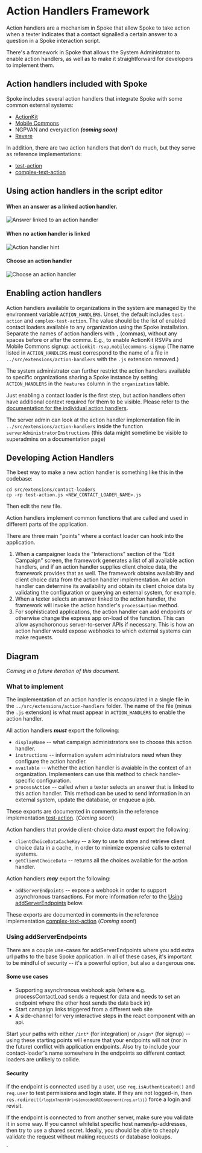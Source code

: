 # Action Handlers Framework

Action handlers are a mechanism in Spoke that allow Spoke to take action when a texter indicates
that a contact signalled a certain answer to a question in a Spoke interaction script.

There's a framework in Spoke that allows the System Administrator to enable
action handlers, as well as to make it straightforward for developers to
implement them.

## Action handlers included with Spoke

Spoke includes several action handlers that integrate Spoke with some common
external systems:

- [ActionKit](HOWTO_INTEGRATE_WITH_ACTIONKIT.md)
- [Mobile Commons](HOWTO_INTEGRATE_WITH_MOBILE_COMMONS.md)
- NGPVAN and everyaction ***(coming soon)***
- [Revere](HOWTO_INTEGRATE_WITH_REVERE.md)

In addition, there are two action handlers that don't do much, but they serve
as reference implementations:

- [test-action](../src/extensions/action-handlers/test-action.js)
- [complex-text-action](../src/extensions/action-handlers/complex-test-action.js)

## Using action handlers in the script editor

#### When an answer as a linked action handler.

![Answer linked to an action handler](images/action-handler.png)

#### When no action handler is linked

![Action handler hint](images/action-handler-hint.png)

#### Choose an action handler

![Choose an action handler](images/select-action-handler.png)

## Enabling action handlers

Action handlers available to organizations in the system are managed by the
environment variable `ACTION_HANDLERS`. Unset, the default includes `test-action` and
`complex-test-action`. The value should be the list of enabled contact loaders
available to any organization using the Spoke installation. Separate the names of
action handlers with `,` (commas), without any spaces before or after the comma.
E.g., to enable ActionKit RSVPs and Mobile Commons signup: `actionkit-rsvp,mobilecommons-signup`
(The name listed in `ACTION_HANDLERS` must correspond to the name of a file
in `../src/extensions/action-handlers` with the `.js` extension removed.)

The system administrator can further restrict the action handlers available
to specific organizations sharing a Spoke instance by setting `ACTION_HANDLERS` in
the `features` column in the `organization` table.

Just enabling a contact loader is the first step, but action handlers often
have additional context required for them to be visible. Please refer to the [documentation
for the individual action handlers](#Action-handlers-included-with-Spoke).

The server admin can look at the action handler implementation file in `../src/extensions/action-handlers`
inside the function `serverAdministratorInstructions`
(this data might sometime be visible to superadmins on a documentation page)

## Developing Action Handlers

The best way to make a new action handler is something like this in the codebase:

```
cd src/extensions/contact-loaders
cp -rp test-action.js <NEW_CONTACT_LOADER_NAME>.js
```

Then edit the new file.

Action handlers implement common functions that are called and used in different parts of the application.

There are three main "points" where a contact loader can hook into the application.

1. When a campaigner loads the "Interactions" section of the "Edit Campaign" screen, the framework generates a list
   of all available action handlers, and if an action handler supplies client choice data, the framework
   provides that as well. The framework obtains availability and client choice data from the action handler
   implementation. An action handler can determine its availability and obtain its client choice data
   by validating the configuration or querying an external system, for example.
2. When a texter selects an answer linked to the action handler, the framework will invoke the action handler's
   `processAction` method.
3. For sophisticated applications, the action handler can add endpoints or otherwise change the
   express app on-load of the function. This can allow asynchoronous server-to-server APIs if necessary.
   This is how an action handler would expose webhooks to which external systems can make requests.

## Diagram

_Coming in a future iteration of this document._

### What to implement

The implementation of an action handler is encapsulated in a single file in the `../src/extensions/action-handlers` folder.
The name of the file (minus the `.js` extension) is what must appear in `ACTION_HANDLERS` to enable the action handler.

All action handlers ***must*** export the following:
- `displayName` -- what campaign administrators see to choose this action handler.
- `instructions` -- information system administrators need when they configure the action handler.
- `available` -- whether the action handler is avaiable in the context of an organization. Implementers can use this
  method to check handler-specific configuration.
- `processAction` -- called when a texter selects an answer that is linked to this action handler. This method can
  be used to send information in an external system, update the database, or enqueue a job.

These exports are documented in comments in the reference implementation
[test-action](../src/extensions/action-handlers/test-action.js).
(_Coming soon!_)

Action handlers that provide client-choice data  ***must*** export the following:
- `clientChoiceDataCacheKey` -- a key to use to store and retrieve client choice data in a cache, in order to
  minimize expensive calls to external systems.
- `getClientChoiceData` -- returns all the choices available for the action handler.

Action handlers ***may*** export the following:
- `addServerEndpoints` -- expose a webhook in order to support asynchronous transactions. For more information
  refer to the [Using addServerEndpoints](#Using-addServerEndpoints) below.

These exports are documented in comments in the reference implementation
[complex-text-action](../src/extensions/action-handlers/complex-test-action.jsr)
(_Coming soon!_)

### Using addServerEndpoints

There are a couple use-cases for addServerEndpoints where you add extra url paths
to the base Spoke application.  In all of these cases, it's important to be mindful of
security -- it's a powerful option, but also a dangerous one.

#### Some use cases

* Supporting asynchronous webhook apis (where e.g. processContactLoad sends a request for data and needs to set an endpoint where the other host sends the data back in)
* Start campaign links triggered from a different web site
* A side-channel for very interactive steps in the react component with an api.

Start your paths with either `/int*` (for integration) or `/sign*` (for signup) --
using these starting points will ensure that your endpoints will not (nor in the future)
conflict with application endpoints.  Also try to include your contact-loader's name
somewhere in the endpoints so different contact loaders are unlikely to collide.

#### Security

If the endpoint is connected used by a user, use `req.isAuthenticated()` and `req.user` to
test permissions and login state.  If they are not logged-in, then
<code>res.redirect(`/login?nextUrl=${encodeURIComponent(req.url)}`)</code> force a login and
revisit.

If the endpoint is connected to from another server, make sure you validate it in some way.
If you cannot whitelist specific host names/ip-addresses, then try to use a shared secret.
Ideally, you should be able to cheaply validate the request without making requests or
database lookups.

`
